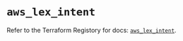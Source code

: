 # `aws_lex_intent`

Refer to the Terraform Registory for docs: [`aws_lex_intent`](https://registry.terraform.io/providers/hashicorp/aws/5.14.0/docs/resources/lex_intent).
